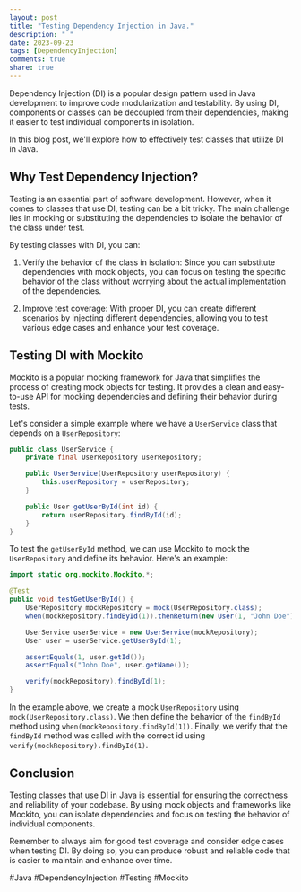 ```yaml
---
layout: post
title: "Testing Dependency Injection in Java."
description: " "
date: 2023-09-23
tags: [DependencyInjection]
comments: true
share: true
---
```


Dependency Injection (DI) is a popular design pattern used in Java development to improve code modularization and testability. By using DI, components or classes can be decoupled from their dependencies, making it easier to test individual components in isolation.

In this blog post, we'll explore how to effectively test classes that utilize DI in Java.

## Why Test Dependency Injection?

Testing is an essential part of software development. However, when it comes to classes that use DI, testing can be a bit tricky. The main challenge lies in mocking or substituting the dependencies to isolate the behavior of the class under test.

By testing classes with DI, you can:

1. Verify the behavior of the class in isolation: Since you can substitute dependencies with mock objects, you can focus on testing the specific behavior of the class without worrying about the actual implementation of the dependencies.

2. Improve test coverage: With proper DI, you can create different scenarios by injecting different dependencies, allowing you to test various edge cases and enhance your test coverage.

## Testing DI with Mockito

Mockito is a popular mocking framework for Java that simplifies the process of creating mock objects for testing. It provides a clean and easy-to-use API for mocking dependencies and defining their behavior during tests.

Let's consider a simple example where we have a `UserService` class that depends on a `UserRepository`:

```java
public class UserService {
    private final UserRepository userRepository;

    public UserService(UserRepository userRepository) {
        this.userRepository = userRepository;
    }

    public User getUserById(int id) {
        return userRepository.findById(id);
    }
}
```

To test the `getUserById` method, we can use Mockito to mock the `UserRepository` and define its behavior. Here's an example:

```java
import static org.mockito.Mockito.*;

@Test
public void testGetUserById() {
    UserRepository mockRepository = mock(UserRepository.class);
    when(mockRepository.findById(1)).thenReturn(new User(1, "John Doe"));

    UserService userService = new UserService(mockRepository);
    User user = userService.getUserById(1);

    assertEquals(1, user.getId());
    assertEquals("John Doe", user.getName());

    verify(mockRepository).findById(1);
}
```

In the example above, we create a mock `UserRepository` using `mock(UserRepository.class)`. We then define the behavior of the `findById` method using `when(mockRepository.findById(1))`. Finally, we verify that the `findById` method was called with the correct id using `verify(mockRepository).findById(1)`.

## Conclusion

Testing classes that use DI in Java is essential for ensuring the correctness and reliability of your codebase. By using mock objects and frameworks like Mockito, you can isolate dependencies and focus on testing the behavior of individual components.

Remember to always aim for good test coverage and consider edge cases when testing DI. By doing so, you can produce robust and reliable code that is easier to maintain and enhance over time.

#Java #DependencyInjection #Testing #Mockito